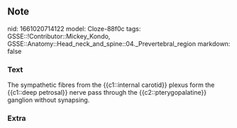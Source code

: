 ## Note
nid: 1661020714122
model: Cloze-88f0c
tags: GSSE::!Contributor::Mickey_Kondo, GSSE::Anatomy::Head_neck_and_spine::04._Prevertebral_region
markdown: false

### Text
The sympathetic fibres from the {{c1::internal carotid}} plexus form the {{c1::deep petrosal}} nerve pass through the {{c2::pterygopalatine}} ganglion without synapsing.

### Extra

